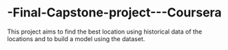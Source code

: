 # -Final-Capstone-project---Coursera
This project aims to find the best location using historical data of the locations and to build a model using the dataset.

